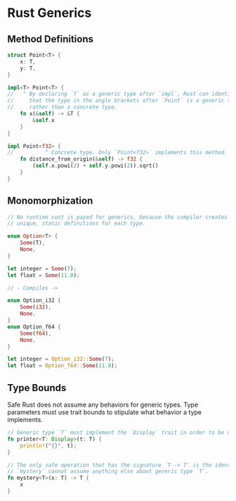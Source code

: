 # Rust Generics

## Method Definitions

```rust
struct Point<T> {
    x: T,
    y: T,
}

impl<T> Point<T> {
//   ^ By declaring `T` as a generic type after `impl`, Rust can identify
//     that the type in the angle brackets after `Point` is a generic type
//     rather than a concrete type.
    fn x(&self) -> &T {
        &self.x
    }
}

impl Point<f32> {
//          ^ Concrete type. Only `Point<f32>` implements this method.
    fn distance_from_origin(&self) -> f32 {
        (self.x.powi(2) + self.y.powi(2)).sqrt()
    }
}
```

## Monomorphization

```rust
// No runtime cost is payed for generics, because the compiler creates
// unique, static definitions for each type.

enum Option<T> {
    Some(T),
    None,
}

let integer = Some(7);
let float = Some(11.0);

// - Compiles ->

enum Option_i32 {
    Some(i32),
    None,
}
enum Option_f64 {
    Some(f64),
    None,
}

let integer = Option_i32::Some(7);
let float = Option_f64::Some(11.0);
```

## Type Bounds

Safe Rust does not assume any behaviors for generic types. Type parameters must use
trait bounds to stipulate what behavior a type implements.

```rust
// Generic type `T` must implement the `Display` trait in order to be used by `printer`.
fn printer<T: Display>(t: T) {
    println!("{}", t);
}

// The only safe operation that has the signature `T -> T` is the identity function.
// `mystery` cannot assume anything else about generic type `T`.
fn mystery<T>(x: T) -> T {
    x
}
```
